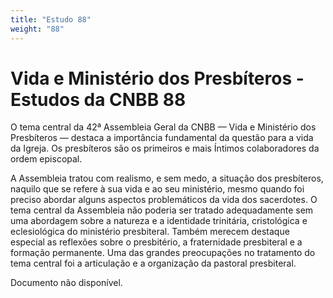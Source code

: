 ```yaml
---
title: "Estudo 88"
weight: "88"
---
```


# Vida e Ministério dos Presbíteros - Estudos da CNBB 88

O tema central da 42ª Assembleia Geral da CNBB — Vida e Ministério dos Presbíteros — destaca a importância fundamental da questão para a vida da Igreja. Os presbíteros são os primeiros e mais Íntimos colaboradores da ordem episcopal.

A Assembleia tratou com realismo, e sem medo, a situação dos presbíteros, naquilo que se refere à sua vida e ao seu ministério, mesmo quando foi preciso abordar alguns aspectos problemáticos da vida dos sacerdotes. O tema central da Assembleia não poderia ser tratado adequadamente sem uma abordagem sobre a natureza e a identidade trinitária, cristológica e eclesiológica do ministério presbiteral. Também merecem destaque especial as reflexões sobre o presbitério, a fraternidade presbiteral e a formação permanente. Uma das grandes preocupações no tratamento do tema central foi a articulação e a organização da pastoral presbiteral.

Documento não disponível.

